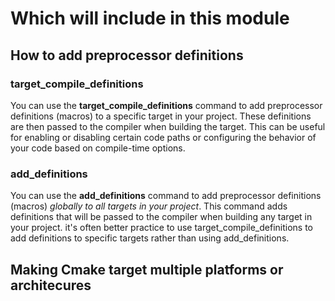 # Which will include in this module
## How to add preprocessor definitions 
### target_compile_definitions
 You can use the **target_compile_definitions** command to add preprocessor definitions (macros) to a specific target in your project.
 These definitions are then passed to the compiler when building the target. This can be useful for enabling or disabling certain code paths or configuring the behavior of your code based on compile-time options.
### add_definitions
 You can use the **add_definitions** command to add preprocessor definitions (macros) *globally to all targets in your project*. This command adds definitions that will be passed to the compiler when building any target in your project.
it's often better practice to use target_compile_definitions to add definitions to specific targets rather than using add_definitions.
## Making Cmake target multiple platforms or architecures